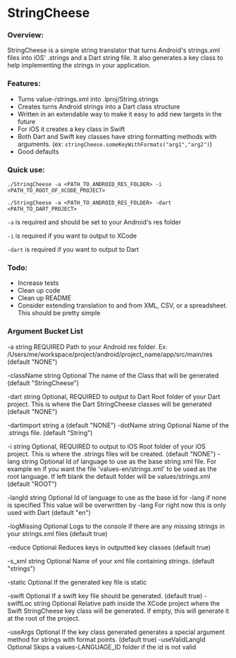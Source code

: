 # StringCheese
### Overview:
StringCheese is a simple string translator that turns Android's strings.xml files into iOS' .strings and a Dart string file. 
It also generates a key class to help implementing the strings in your application.

### Features:

* Turns value-<language id>/strings.xml into <language id>.lproj/String.strings
* Creates turns Android strings into a Dart class structure
* Written in an extendable way to make it easy to add new targets in the future
* For iOS it creates a key class in Swift
* Both Dart and Swift key classes have string formatting methods with arguments. (ex: `stringCheese.someKeyWithFormats("arg1","arg2")`)
* Good defaults
### Quick use:
`./StringCheese -a <PATH_TO_ANDROID_RES_FOLDER> -i <PATH_TO_ROOT_OF_XCODE_PROJECT>`

`./StringCheese -a <PATH_TO_ANDROID_RES_FOLDER> -dart <PATH_TO_DART_PROJECT>`

`-a` is required and should be set to your Android's res folder

`-i` is required if you want to output to XCode

`-dart` is required if you want to output to Dart

### Todo:

* Increase tests
* Clean up code
* Clean up README
* Consider extending translation to and from XML, CSV, or a spreadsheet. This should be pretty simple

### Argument Bucket List
  -a string
        REQUIRED
        Path to your Android res folder.
        Ex: /Users/me/workspace/project/android/project_name/app/src/main/res
 (default "NONE")
 
  -className string
        Optional
        The name of the Class that will be generated
 (default "StringCheese")
 
  -dart string
        Optional, REQUIRED to output to Dart
        Root folder of your Dart project. This is where the Dart StringCheese classes will be generated
 (default "NONE")
 
  -dartimport string
                a
 (default "NONE")
  -dotName string
        Optional
        Name of the .strings file.
 (default "String")
 
  -i string
        Optional, REQUIRED to output to iOS
        Root folder of your iOS project. This is where the .strings files will be created.
 (default "NONE")
  -lang string
        Optional
        Id of language to use as the base string xml file.
        For example en if you want the file 'values-en/strings.xml' to be used as the root language.
        If left blank the default folder will be values/strings.xml
 (default "ROOT")
 
  -langId string
        Optional
        Id of language to use as the base id for -lang if none is specified
        This value will be overwritten by -lang
        For right now this is only used with Dart
 (default "en")
 
  -logMissing
        Optional
        Logs to the console if there are any missing strings in your strings.xml files
 (default true)
 
  -reduce
        Optional
        Reduces keys in outputted key classes
 (default true)
 
  -s_xml string
        Optional
        Name of your xml file containing strings.
 (default "strings")
 
  -static
        Optional
        If the generated key file is static

  -swift
        Optional
        If a swift key file should be generated.
 (default true)
  -swiftLoc string
        Optional
        Relative path inside the XCode project where the Swift StringCheese key class will be generated.
        If empty, this will generate it at the root of the project.

  -useArgs
        Optional
        If the key class generated generates a special argument method for strings with format points.
 (default true)
  -useValidLangId
        Optional
        Skips a values-LANGUAGE_ID folder if the id is not valid

